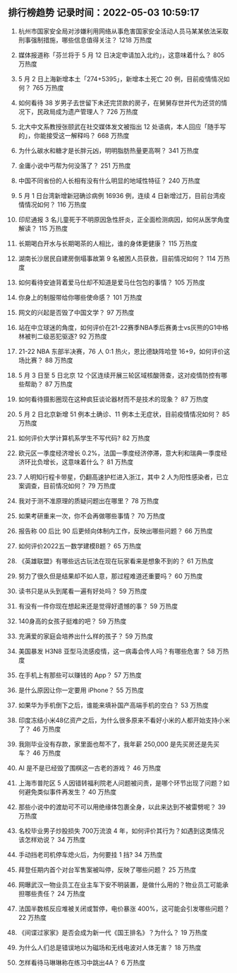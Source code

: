 
## 排行榜趋势 记录时间：2022-05-03 10:59:17
  
  1. 杭州市国家安全局对涉嫌利用网络从事危害国家安全活动人员马某某依法采取刑事强制措施，哪些信息值得关注？ 1218 万热度
    
  2. 媒体报道称「芬兰将于 5 月 12 日决定申请加入北约」，这意味着什么？ 805 万热度
    
  3. 5 月 2 日上海新增本土「274+5395」，新增本土死亡 20 例，目前疫情情况如何？ 765 万热度
    
  4. 如何看待 38 岁男子去世留下未还完贷款的房子，在舅舅存世并代为还贷的情况下，民政局成为遗产管理人？ 726 万热度
    
  5. 北大中文系教授张颐武在社交媒体发文被指出 12 处语病，本人回应「随手写的」，你能接受这一解释吗？ 668 万热度
    
  6. 为什么碳水和糖才是长胖元凶，明明脂肪热量更高啊？ 341 万热度
    
  7. 金庸小说中丐帮为何没落了？ 251 万热度
    
  8. 中国不同省份的人长相有没有什么明显的地域性特征？ 240 万热度
    
  9. 5 月 1 日台湾新增新冠确诊病例 16936 例，连续 4 日新增过万，目前台湾疫情情况如何？ 116 万热度
    
  10. 印尼通报 3 名儿童死于不明原因急性肝炎，正全面检测病因，如何从医学角度解读？ 115 万热度
    
  11. 长期喝白开水与长期喝茶的人相比，谁的身体更健康？ 115 万热度
    
  12. 湖南长沙居民自建房倒塌事故第 9 名被困人员获救，目前情况如何？ 114 万热度
    
  13. 如何看待安迪背着爱马仕却不知道是爱马仕包包的事情？ 105 万热度
    
  14. 你身上的制服带给你哪些使命感？ 101 万热度
    
  15. 网文的兴起是否毁了中国文学？ 97 万热度
    
  16. 站在中立球迷的角度，如何评价在21-22赛季NBA季后赛勇士vs灰熊的G1中格林被判二级恶犯驱逐? 92 万热度
    
  17. 21-22 NBA 东部半决赛，76 人 0:1 热火，恩比德缺阵哈登 16+9，如何评价这场比赛？ 88 万热度
    
  18. 5 月 3 日至 5 日北京 12 个区连续开展三轮区域核酸筛查，这对疫情防控有哪些帮助？ 87 万热度
    
  19. 如何看待摄影圈现在这种疯狂谈论器材而不是技术的现象？ 87 万热度
    
  20. 5 月 2 日北京新增 51 例本土确诊、11 例本土无症状，目前疫情情况如何？ 85 万热度
    
  21. 如何评价大学计算机系学生不写代码? 82 万热度
    
  22. 欧元区一季度经济增长 0.2%，法国一季度经济停滞，意大利和瑞典一季度经济环比负增长，这意味着什么？ 81 万热度
    
  23. 7 人明知行程卡带星，仍翻高速护栏进入浙江，其中 2 人为阳性感染者，已立案调查，目前情况如何？ 79 万热度
    
  24. 我对于测不准原理的质疑问题出在哪里？ 78 万热度
    
  25. 如果考研重来一次，你不会再做哪些事情？ 70 万热度
    
  26. 报告称 00 后比 90 后更倾向体制内工作，反映出哪些问题？ 66 万热度
    
  27. 如何评价2022五一数学建模B题？ 65 万热度
    
  28. 《英雄联盟》有哪些远古玩法在现在玩家看来是想象不到的？ 61 万热度
    
  29. 努力了很久但是结果却不如人意，那过程难道还重要吗？ 60 万热度
    
  30. 读书只是从头到尾看一遍有好处吗？ 59 万热度
    
  31. 有没有一件你现在想起来还是觉得好遗憾的事？ 59 万热度
    
  32. 140身高的女孩子挺难的吧？ 59 万热度
    
  33. 充满爱的家庭会培养出什么样的孩子？ 59 万热度
    
  34. 美国暴发 H3N8 亚型马流感疫情，这一病毒会传人吗？有哪些危害？ 58 万热度
    
  35. 在手机上有那些可以赚钱的 App？ 57 万热度
    
  36. 是什么原因让你一定要用 iPhone？ 55 万热度
    
  37. 如果华为手机倒下之后，谁能来填补国产高端手机的空白？ 53 万热度
    
  38. 印度冻结小米48亿资产之后，为什么很多原来不看好小米的人都开始支持小米了？ 46 万热度
    
  39. 我刚毕业没有存款，家里面也帮不了，我年薪 250,000 是先买房还是先买车？ 46 万热度
    
  40. AI 是不是已经毁了围棋这一古老的游戏？ 46 万热度
    
  41. 上海市普陀区 5 人因错转福利院老人问题被问责，是哪个环节出现了问题？如何避免类似事件再发生？ 40 万热度
    
  42. 那些小说中的渡劫可不可以用绝缘体包裹全身，以此来达到不被雷劈呢？ 39 万热度
    
  43. 名校毕业男子炒股损失 700万流浪 4 年，如何评价其行为？如遇到这类情况该怎样劝说？ 34 万热度
    
  44. 手动挡老司机停车熄火后，为何要挂 1 挡? 34 万热度
    
  45. 拜登任期内首个对台军售案被叫停，反映了哪些问题？ 25 万热度
    
  46. 网曝武汉一物业员工在业主车下安不明装置，是做什么用的？物业员工可能承担哪些责任？ 24 万热度
    
  47. 法国半数核反应堆被关闭或暂停，电价暴涨 400%，这可能会引发哪些问题？ 22 万热度
    
  48. 《间谍过家家》是否会成为新一代《国王排名》？为什么？ 19 万热度
    
  49. 为什么人们总是错误地以为磁场和无线电波对人体无害？ 18 万热度
    
  50. 怎样看待马琳琳称在练习中跳出4A？ 6 万热度
    